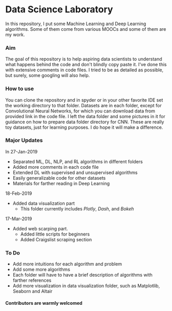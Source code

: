 # Data Science Laboratory
In this repository, I put some Machine Learning and Deep Learning algorithms.
Some of them come from various MOOCs and some of them are my work.


### Aim

The goal of this repository is to help aspiring data scientists to understand what happens behind the code and don't blindly copy paste it. I've done this with extensive comments in code files.
I tried to be as detailed as possible, but surely, some googling will also help.


### How to use

You can clone the repository and in spyder or in your other favorite IDE set the working directory to that folder. 
Datasets are in each folder, except for Convolutional Neural Networks, for which you can download data from provided link in the code file. I left the data folder and some pictures in it for guidance on how to prepare data folder directory for CNN. These are really toy datasets, just for learning purposes. I do hope it will make a difference.


### Major Updates

In 27-Jan-2019

* Separated ML, DL, NLP, and RL algorithms in different folders
* Added more comments in each code file
* Extended DL with supervised and unsupervised algorithms
* Easily generalizable code for other datasets
* Materials for farther reading in Deep Learning


18-Feb-2019

* Added data visualization part
    * This folder currently includes *Plotly*, *Dash*, and *Bokeh*


17-Mar-2019

* Added web scarping part.
    * Added little scripts for beginners
    * Added Craigslist scraping section



### To Do

* Add more intuitions for each algorithm and problem
* Add some more algorithms
* Each folder will have to have a brief description of algorithms with farther references
* Add more visualization in data visualization folder, such as Matplotlib, Seaborn and Altair



#### Contributors are warmly welcomed


